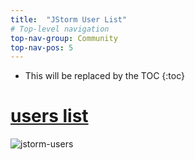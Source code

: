 ```yaml
---
title:  "JStorm User List"
# Top-level navigation
top-nav-group: Community
top-nav-pos: 5
---
```


* This will be replaced by the TOC
{:toc}



#  [users list](https://github.com/alibaba/jstorm/issues/81)

![jstorm-users]({{site.baseurl}}/img/community/jstorm-users.jpg)


